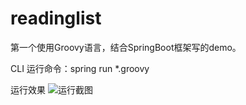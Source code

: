 # readinglist
第一个使用Groovy语言，结合SpringBoot框架写的demo。

CLI 运行命令：spring run *.groovy

运行效果
![运行截图](https://images.zhulk3.xyz/github/github.png)
